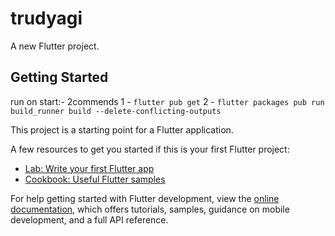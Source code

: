 # trudyagi

A new Flutter project.

## Getting Started
run on start:- 2commends 
1 - `flutter pub get` 
2 - `flutter packages pub run build_runner build --delete-conflicting-outputs`

This project is a starting point for a Flutter application.

A few resources to get you started if this is your first Flutter project:

- [Lab: Write your first Flutter app](https://docs.flutter.dev/get-started/codelab)
- [Cookbook: Useful Flutter samples](https://docs.flutter.dev/cookbook)

For help getting started with Flutter development, view the
[online documentation](https://docs.flutter.dev/), which offers tutorials,
samples, guidance on mobile development, and a full API reference.

